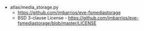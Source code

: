 * atlas/media_storage.py
  * https://github.com/jmbarrios/eve-fsmediastorage
  * BSD 3-clause License - https://github.com/jmbarrios/eve-fsmediastorage/blob/master/LICENSE
